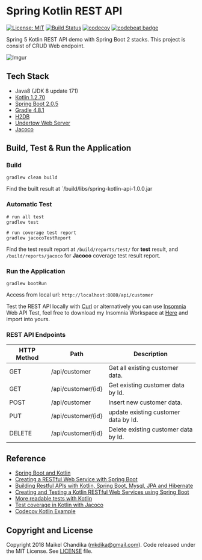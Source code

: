 # Spring Kotlin REST API

[![License: MIT](https://img.shields.io/badge/License-MIT-blue.svg)](/LICENSE)
[![Build Status](https://travis-ci.org/mkdika/spring5-kotlin-api.svg?branch=master)](https://travis-ci.org/mkdika/spring5-kotlin-api)
[![codecov](https://codecov.io/gh/mkdika/spring5-kotlin-api/branch/master/graph/badge.svg)](https://codecov.io/gh/mkdika/spring5-kotlin-api)
[![codebeat badge](https://codebeat.co/badges/6d2b15f0-63b8-4a44-be7a-3a9c0e077040)](https://codebeat.co/projects/github-com-mkdika-spring5-kotlin-api-master)

Spring 5 Kotlin REST API demo with Spring Boot 2 stacks. This project is consist of CRUD Web endpoint. 

![Imgur](https://i.imgur.com/F1ySiaN.png)


## Tech Stack

- Java8 (JDK 8 update 171)
- [Kotlin 1.2.70](https://kotlinlang.org/)
- [Spring Boot 2.0.5](http://spring.io/projects/spring-boot)
- [Gradle 4.8.1](https://gradle.org/)
- [H2DB](http://www.h2database.com/html/main.html)
- [Undertow Web Server](http://undertow.io/)
- [Jacoco](https://www.eclemma.org/jacoco/)

## Build, Test & Run the Application

### Build

```console
gradlew clean build
```

Find the built result at `/build/libs/spring-kotlin-api-1.0.0.jar

### Automatic Test

```console
# run all test
gradlew test

# run coverage test report
gradlew jacocoTestReport
```

Find the test result report at `/build/reports/test/` for __test__ result, and `/build/reports/jacoco` 
for __Jacoco__ coverage test result report.

### Run the Application

```console
gradlew bootRun
```

Access from local url: `http://localhost:8080/api/customer`

Test the REST API locally with [Curl](https://curl.haxx.se/download.html) or alternatively 
you can use [Insomnia](https://insomnia.rest/) Web API Test, feel free to download my 
Insomnia Workspace at [Here](https://goo.gl/Ck8L2J) and import into yours.

### REST API Endpoints

| HTTP Method | Path               | Description                          |
| ----------- | ------------------ | ------------------------------------ |
| GET         | /api/customer      | Get all existing customer data.      |
| GET         | /api/customer/{id} | Get existing customer data by Id.    |
| POST        | /api/customer      | Insert new customer data.            |
| PUT         | /api/customer/{id} | update existing customer data by Id. |
| DELETE      | /api/customer/{id} | Delete existing customer data by Id. |


## Reference

- [Spring Boot and Kotlin](https://www.baeldung.com/spring-boot-kotlin)
- [Creating a RESTful Web Service with Spring Boot](https://kotlinlang.org/docs/tutorials/spring-boot-restful.html)
- [Building Restful APIs with Kotlin, Spring Boot, Mysql, JPA and Hibernate](https://www.callicoder.com/kotlin-spring-boot-mysql-jpa-hibernate-rest-api-tutorial/)
- [Creating and Testing a Kotlin RESTful Web Services using Spring Boot](https://medium.com/@crsandeep/creating-and-testing-a-kotlin-restful-web-services-using-spring-boot-1a11aeda279e)
- [More readable tests with Kotlin](https://www.tengio.com/blog/more-readable-tests-with-kotlin/)
- [Test coverage in Kotlin with Jacoco](https://kevcodez.de/index.php/2018/08/test-coverage-in-kotlin-with-jacoco/)
- [Codecov Kotlin Example](https://github.com/codecov/example-kotlin)

## Copyright and License

Copyright 2018 Maikel Chandika (mkdika@gmail.com). Code released under the
MIT License. See [LICENSE](/LICENSE) file.